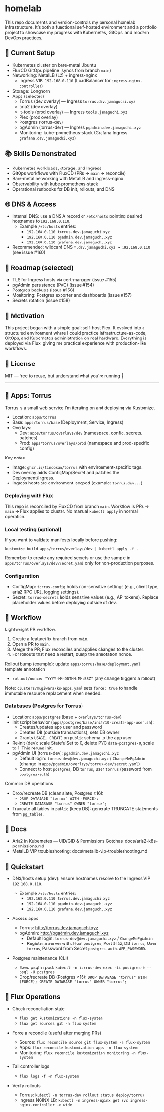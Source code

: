 # homelab

This repo documents and version-controls my personal homelab infrastructure. It’s both a functional self-hosted environment and a portfolio project to showcase my progress with Kubernetes, GitOps, and modern DevOps practices.

## 🚀 Current Setup

- Kubernetes cluster on bare-metal Ubuntu
- FluxCD GitOps pipeline (syncs from branch `main`)
- Networking: MetalLB (L2) + ingress-nginx
  - Ingress VIP: `192.168.0.110` (LoadBalancer for `ingress-nginx-controller`)
- Storage: Longhorn
- Apps (selected)
  - Torrus (dev overlay) — Ingress `torrus.dev.jamaguchi.xyz`
  - aria2 (dev overlay)
  - it-tools (prod overlay) — Ingress `tools.jamaguchi.xyz`
  - Plex (prod overlay)
  - Postgres (torrus-dev)
  - pgAdmin (torrus-dev) — Ingress `pgadmin.dev.jamaguchi.xyz`
  - Monitoring: kube-prometheus-stack (Grafana Ingress `grafana.dev.jamaguchi.xyz`)

## 📚 Skills Demonstrated

- Kubernetes workloads, storage, and Ingress
- GitOps workflows with FluxCD (PRs → `main` → reconcile)
- Bare‑metal networking with MetalLB and ingress-nginx
- Observability with kube‑prometheus‑stack
- Operational runbooks for DB init, rollouts, and DNS

## 🌐 DNS & Access

- Internal DNS: use a DNS A record or `/etc/hosts` pointing desired hostnames to `192.168.0.110`.
  - Example `/etc/hosts` entries:
    - `192.168.0.110 torrus.dev.jamaguchi.xyz`
    - `192.168.0.110 pgadmin.dev.jamaguchi.xyz`
    - `192.168.0.110 grafana.dev.jamaguchi.xyz`
- Recommended: wildcard DNS `*.dev.jamaguchi.xyz → 192.168.0.110` (see issue #160)

## 🧭 Roadmap (selected)

- TLS for Ingress hosts via cert‑manager (issue #155)
- pgAdmin persistence (PVC) (issue #154)
- Postgres backups (issue #156)
- Monitoring: Postgres exporter and dashboards (issue #157)
- Secrets rotation (issue #158)

## 🧠 Motivation

This project began with a simple goal: self-host Plex. It evolved into a structured environment where I could practice infrastructure-as-code, GitOps, and Kubernetes administration on real hardware. Everything is deployed via Flux, giving me practical experience with production-like workflows.

## 📝 License

MIT — free to reuse, but understand what you're running 🙂

---


## 🧩 Apps: Torrus

Torrus is a small web service I’m iterating on and deploying via Kustomize.

- Location: `apps/torrus`
- Base: `apps/torrus/base` (Deployment, Service, Ingress)
- Overlays:
  - Dev: `apps/torrus/overlays/dev` (namespace, config, secrets, patches)
  - Prod: `apps/torrus/overlays/prod` (namespace and prod-specific config)

Key notes
- Image: `ghcr.io/tinoosan/torrus` with environment-specific tags.
- Dev overlay adds ConfigMap/Secret and patches the Deployment/Ingress.
- Ingress hosts are environment-scoped (example: `torrus.dev...`).

### Deploying with Flux

This repo is reconciled by FluxCD from branch `main`. Workflow is PRs → `main` → Flux applies to cluster. No manual `kubectl apply` in normal operation.

### Local testing (optional)

If you want to validate manifests locally before pushing:

```
kustomize build apps/torrus/overlays/dev | kubectl apply -f -
```

Remember to create any required secrets or use the sample in `apps/torrus/overlays/dev/secret.yaml` only for non-production purposes.

### Configuration

- ConfigMap: `torrus-config` holds non-sensitive settings (e.g., client type, aria2 RPC URL, logging settings).
- Secret: `torrus-secrets` holds sensitive values (e.g., API tokens). Replace placeholder values before deploying outside of dev.

## 🔁 Workflow

Lightweight PR workflow:

1. Create a feature/fix branch from `main`.
2. Open a PR to `main`.
3. Merge the PR; Flux reconciles and applies changes to the cluster.
4. For rollouts that need a restart, bump the annotation nonce.

Rollout bump (example): update `apps/torrus/base/deployment.yaml` template annotation
- `rollout/nonce: "YYYY-MM-DDTHH:MM:SSZ"` (any change triggers a rollout)

Note: `clusters/mugiwara/ks-apps.yaml` sets `force: true` to handle immutable resource replacement when needed.

### Databases (Postgres for Torrus)

- Location: `apps/postgres` (base + `overlays/torrus-dev`)
- Init script behavior (`apps/postgres/base/init/10-create-app-user.sh`):
  - Creates/updates app user and password
  - Creates DB (outside transactions), sets DB owner
  - Grants `USAGE, CREATE` on `public` schema to the app user
- Re‑init (dev): scale StatefulSet to 0, delete PVC `data-postgres-0`, scale to 1. This reruns init.
- pgAdmin UI (torrus-dev): `pgadmin.dev.jamaguchi.xyz`
  - Default login: `torrus-dev@dev.jamaguchi.xyz` / `ChangeMePgAdmin` (change in `apps/pgadmin/overlays/torrus-dev/secret.yaml`)
  - Connect to host `postgres`, DB `torrus`, user `torrus` (password from `postgres-auth`)

Common DB operations
- Drop/recreate DB (clean slate, Postgres ≥16):
  - `DROP DATABASE "torrus" WITH (FORCE);`
  - `CREATE DATABASE "torrus" OWNER "torrus";`
- Truncate all tables in `public` (keep DB): generate TRUNCATE statements from `pg_tables`.

## 📄 Docs

- Aria2 in Kubernetes — UID/GID & Permissions Gotchas: docs/aria2-k8s-permissions.md
 - MetalLB VIP troubleshooting: docs/metallb-vip-troubleshooting.md

## 🔑 Quickstart

- DNS/hosts setup (dev): ensure hostnames resolve to the Ingress VIP `192.168.0.110`.
  - Example `/etc/hosts` entries:
    - `192.168.0.110 torrus.dev.jamaguchi.xyz`
    - `192.168.0.110 pgadmin.dev.jamaguchi.xyz`
    - `192.168.0.110 grafana.dev.jamaguchi.xyz`

- Access apps
  - Torrus: http://torrus.dev.jamaguchi.xyz
  - pgAdmin: http://pgadmin.dev.jamaguchi.xyz
    - Default login: `torrus-dev@dev.jamaguchi.xyz` / `ChangeMePgAdmin`
    - Register a server with: Host `postgres`, Port `5432`, DB `torrus`, User `torrus`, Password from Secret `postgres-auth.APP_PASSWORD`.

- Postgres maintenance (CLI)
  - Exec psql in pod: `kubectl -n torrus-dev exec -it postgres-0 -- psql -U postgres`
  - Drop/recreate DB (Postgres ≥16): `DROP DATABASE "torrus" WITH (FORCE); CREATE DATABASE "torrus" OWNER "torrus";`

## 🔄 Flux Operations

- Check reconciliation state
  - `flux get kustomizations -n flux-system`
  - `flux get sources git -n flux-system`

- Force a reconcile (useful after merging PRs)
  - Source: `flux reconcile source git flux-system -n flux-system`
  - Apps: `flux reconcile kustomization apps -n flux-system`
  - Monitoring: `flux reconcile kustomization monitoring -n flux-system`

- Tail controller logs
  - `flux logs -f -n flux-system`

- Verify rollouts
  - Torrus: `kubectl -n torrus-dev rollout status deploy/torrus`
  - Ingress NGINX LB: `kubectl -n ingress-nginx get svc ingress-nginx-controller -o wide`
